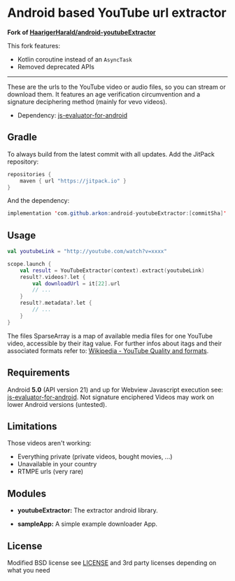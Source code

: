 Android based YouTube url extractor
=======================================================

**Fork of [HaarigerHarald/android-youtubeExtractor](https://github.com/HaarigerHarald/android-youtubeExtractor)**

This fork features:
- Kotlin coroutine instead of an `AsyncTask`
- Removed deprecated APIs

---

These are the urls to the YouTube video or audio files, so you can stream or download them.
It features an age verification circumvention and a signature deciphering method (mainly for vevo videos).

* Dependency: [js-evaluator-for-android](https://github.com/evgenyneu/js-evaluator-for-android)

## Gradle

To always build from the latest commit with all updates. Add the JitPack repository:

```java
repositories {
    maven { url "https://jitpack.io" }
}
```

And the dependency:

```java
implementation 'com.github.arkon:android-youtubeExtractor:[commitSha]'
```

## Usage

```kt
val youtubeLink = "http://youtube.com/watch?v=xxxx"

scope.launch {
    val result = YouTubeExtractor(context).extract(youtubeLink)
    result?.videos?.let {
        val downloadUrl = it[22].url
        // ...
    }
    result?.metadata?.let {
        // ...
    }
}
```

The files SparseArray is a map of available media files for one YouTube video, accessible by their itag
value. For further infos about itags and their associated formats refer to: [Wikipedia - YouTube Quality and formats](http://en.wikipedia.org/wiki/YouTube#Quality_and_formats).

## Requirements

Android **5.0** (API version 21) and up for Webview Javascript execution see: [js-evaluator-for-android](https://github.com/evgenyneu/js-evaluator-for-android).
Not signature enciphered Videos may work on lower Android versions (untested).

## Limitations

Those videos aren't working:

* Everything private (private videos, bought movies, ...)
* Unavailable in your country
* RTMPE urls (very rare)


## Modules

* **youtubeExtractor:** The extractor android library.

* **sampleApp:** A simple example downloader App.

## License

Modified BSD license see [LICENSE](LICENSE) and 3rd party licenses depending on what you need
